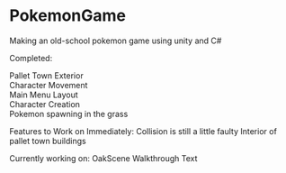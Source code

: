 # PokemonGame
Making an old-school pokemon game using unity and C#


Completed:                                          

Pallet Town Exterior                                 
Character Movement                                   
Main Menu Layout                                      
Character Creation                                    
Pokemon spawning in the grass                         


 Features to Work on Immediately:
 Collision is still a little faulty
 Interior of pallet town buildings

Currently working on:
OakScene Walkthrough Text
